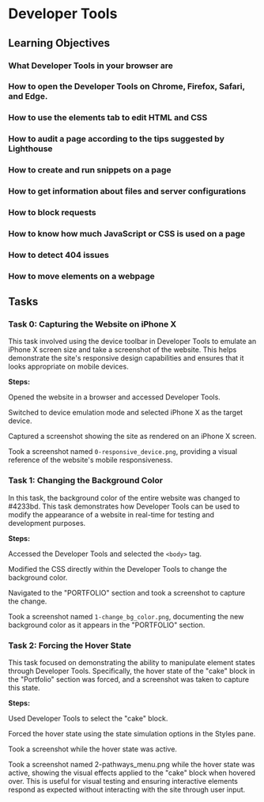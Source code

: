 # Developer Tools

## Learning Objectives

### What Developer Tools in your browser are

### How to open the Developer Tools on Chrome, Firefox, Safari, and Edge.

### How to use the elements tab to edit HTML and CSS

### How to audit a page according to the tips suggested by Lighthouse

### How to create and run snippets on a page

### How to get information about files and server configurations

### How to block requests

### How to know how much JavaScript or CSS is used on a page

### How to detect 404 issues

### How to move elements on a webpage

## Tasks

### Task 0: Capturing the Website on iPhone X

This task involved using the device toolbar in Developer Tools to emulate an iPhone X screen size and take a screenshot of the website. This helps demonstrate the site's responsive design capabilities and ensures that it looks appropriate on mobile devices.

**Steps:**

Opened the website in a browser and accessed Developer Tools.

Switched to device emulation mode and selected iPhone X as the target device.

Captured a screenshot showing the site as rendered on an iPhone X screen.

Took a screenshot named `0-responsive_device.png`, providing a visual reference of the website's mobile responsiveness.

### Task 1: Changing the Background Color

In this task, the background color of the entire website was changed to #4233bd. This task demonstrates how Developer Tools can be used to modify the appearance of a website in real-time for testing and development purposes.

**Steps:**

Accessed the Developer Tools and selected the `<body>` tag.

Modified the CSS directly within the Developer Tools to change the background color.

Navigated to the "PORTFOLIO" section and took a screenshot to capture the change.

Took a screenshot named `1-change_bg_color.png`, documenting the new background color as it appears in the "PORTFOLIO" section.

### Task 2: Forcing the Hover State

This task focused on demonstrating the ability to manipulate element states through Developer Tools. Specifically, the hover state of the "cake" block in the "Portfolio" section was forced, and a screenshot was taken to capture this state.

**Steps:**

Used Developer Tools to select the "cake" block.

Forced the hover state using the state simulation options in the Styles pane.

Took a  screenshot while the hover state was active.

Took a screenshot named 2-pathways_menu.png while the hover state was active, showing the visual effects applied to the "cake" block when hovered over. This is useful for visual testing and ensuring interactive elements respond as expected without interacting with the site through user input.

